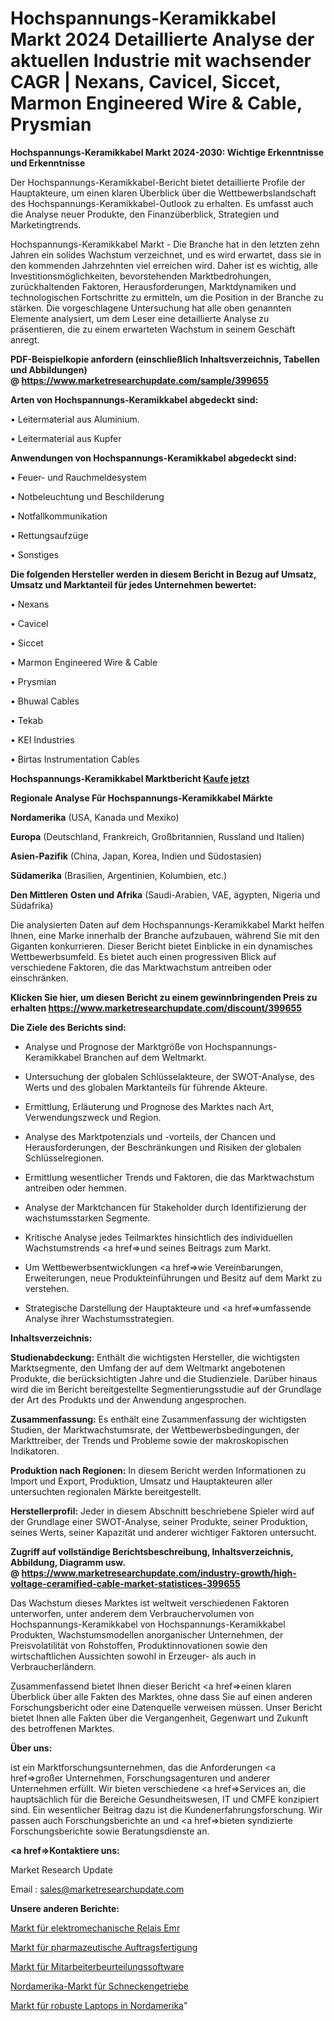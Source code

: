 # Hochspannungs-Keramikkabel Markt 2024 Detaillierte Analyse der aktuellen Industrie mit wachsender CAGR | Nexans, Cavicel, Siccet, Marmon Engineered Wire & Cable, Prysmian

<strong>Hochspannungs-Keramikkabel Markt 2024-2030: Wichtige Erkenntnisse und Erkenntnisse</strong>

Der Hochspannungs-Keramikkabel-Bericht bietet detaillierte Profile der Hauptakteure, um einen klaren Überblick über die Wettbewerbslandschaft des Hochspannungs-Keramikkabel-Outlook zu erhalten. Es umfasst auch die Analyse neuer Produkte, den Finanzüberblick, Strategien und Marketingtrends.

Hochspannungs-Keramikkabel Markt - Die Branche hat in den letzten zehn Jahren ein solides Wachstum verzeichnet, und es wird erwartet, dass sie in den kommenden Jahrzehnten viel erreichen wird. Daher ist es wichtig, alle Investitionsmöglichkeiten, bevorstehenden Marktbedrohungen, zurückhaltenden Faktoren, Herausforderungen, Marktdynamiken und technologischen Fortschritte zu ermitteln, um die Position in der Branche zu stärken. Die vorgeschlagene Untersuchung hat alle oben genannten Elemente analysiert, um dem Leser eine detaillierte Analyse zu präsentieren, die zu einem erwarteten Wachstum in seinem Geschäft anregt.

<strong><b>PDF-Beispielkopie anfordern (einschließlich Inhaltsverzeichnis, Tabellen und Abbildungen) @ </b></strong><strong><a href=https://www.marketresearchupdate.com/sample/399655><strong>https://www.marketresearchupdate.com/sample/399655</u></a></strong></strong>

<strong>Arten von Hochspannungs-Keramikkabel abgedeckt sind:</strong>

• Leitermaterial aus Aluminium.

• Leitermaterial aus Kupfer

<strong>Anwendungen von Hochspannungs-Keramikkabel abgedeckt sind:</strong>

• Feuer- und Rauchmeldesystem

• Notbeleuchtung und Beschilderung

• Notfallkommunikation

• Rettungsaufzüge

• Sonstiges

<strong>Die folgenden Hersteller werden in diesem Bericht in Bezug auf Umsatz, Umsatz und Marktanteil für jedes Unternehmen bewertet:</strong>

• Nexans

• Cavicel

• Siccet

• Marmon Engineered Wire & Cable

• Prysmian

• Bhuwal Cables

• Tekab

• KEI Industries

• Birtas Instrumentation Cables

<strong>Hochspannungs-Keramikkabel Marktbericht <a href=https://www.marketresearchupdate.com/buynow/399655>Kaufe jetzt</a></strong>

<strong>Regionale Analyse Für Hochspannungs-Keramikkabel Märkte</strong>

<strong>Nordamerika</strong> (USA, Kanada und Mexiko)

<strong>Europa</strong> (Deutschland, Frankreich, Großbritannien, Russland und Italien)

<strong>Asien-Pazifik</strong> (China, Japan, Korea, Indien und Südostasien)

<strong>Südamerika</strong> (Brasilien, Argentinien, Kolumbien, etc.)

<strong>Den Mittleren</strong> <strong>Osten und Afrika</strong> (Saudi-Arabien, VAE, ägypten, Nigeria und Südafrika)

Die analysierten Daten auf dem Hochspannungs-Keramikkabel Markt helfen Ihnen, eine Marke innerhalb der Branche aufzubauen, während Sie mit den Giganten konkurrieren. Dieser Bericht bietet Einblicke in ein dynamisches Wettbewerbsumfeld. Es bietet auch einen progressiven Blick auf verschiedene Faktoren, die das Marktwachstum antreiben oder einschränken.

<strong>Klicken Sie hier, um diesen Bericht zu einem gewinnbringenden Preis zu erhalten
</strong><strong><a href=https://www.marketresearchupdate.com/discount/399655>https://www.marketresearchupdate.com/discount/399655</b></u></strong></a>

<strong>Die Ziele des Berichts sind:</strong>

- Analyse und Prognose der Marktgröße von Hochspannungs-Keramikkabel Branchen auf dem Weltmarkt.

- Untersuchung der globalen Schlüsselakteure, der SWOT-Analyse, des Werts und des globalen Marktanteils für führende Akteure.

- Ermittlung, Erläuterung und Prognose des Marktes nach Art, Verwendungszweck und Region.

- Analyse des Marktpotenzials und -vorteils, der Chancen und Herausforderungen, der Beschränkungen und Risiken der globalen Schlüsselregionen.

- Ermittlung wesentlicher Trends und Faktoren, die das Marktwachstum antreiben oder hemmen.

- Analyse der Marktchancen für Stakeholder durch Identifizierung der wachstumsstarken Segmente.

- Kritische Analyse jedes Teilmarktes hinsichtlich des individuellen Wachstumstrends <a href=>und</a> seines Beitrags zum Markt.

- Um Wettbewerbsentwicklungen <a href=>wie</a> Vereinbarungen, Erweiterungen, neue Produkteinführungen und Besitz auf dem Markt zu verstehen.

- Strategische Darstellung der Hauptakteure und <a href=>umfas</a>sende Analyse ihrer Wachstumsstrategien.

<strong>Inhaltsverzeichnis:</strong>

<strong>Studienabdeckung:</strong> Enthält die wichtigsten Hersteller, die wichtigsten Marktsegmente, den Umfang der auf dem Weltmarkt angebotenen Produkte, die berücksichtigten Jahre und die Studienziele. Darüber hinaus wird die im Bericht bereitgestellte Segmentierungsstudie auf der Grundlage der Art des Produkts und der Anwendung angesprochen.

<strong>Zusammenfassung:</strong> Es enthält eine Zusammenfassung der wichtigsten Studien, der Marktwachstumsrate, der Wettbewerbsbedingungen, der Markttreiber, der Trends und Probleme sowie der makroskopischen Indikatoren.

<strong>Produktion nach Regionen:</strong> In diesem Bericht werden Informationen zu Import und Export, Produktion, Umsatz und Hauptakteuren aller untersuchten regionalen Märkte bereitgestellt.

<strong>Herstellerprofil:</strong> Jeder in diesem Abschnitt beschriebene Spieler wird auf der Grundlage einer SWOT-Analyse, seiner Produkte, seiner Produktion, seines Werts, seiner Kapazität und anderer wichtiger Faktoren untersucht.

<strong><b>Zugriff auf vollständige Berichtsbeschreibung, Inhaltsverzeichnis, Abbildung, Diagramm usw. @ </b></strong><strong><a href=https://www.marketresearchupdate.com/industry-growth/high-voltage-ceramified-cable-market-statistices-399655>https://www.marketresearchupdate.com/industry-growth/high-voltage-ceramified-cable-market-statistices-399655</a></strong>

Das Wachstum dieses Marktes ist weltweit verschiedenen Faktoren unterworfen, unter anderem dem Verbrauchervolumen von Hochspannungs-Keramikkabel von Hochspannungs-Keramikkabel Produkten, Wachstumsmodellen anorganischer Unternehmen, der Preisvolatilität von Rohstoffen, Produktinnovationen sowie den wirtschaftlichen Aussichten sowohl in Erzeuger- als auch in Verbraucherländern.

Zusammenfassend bietet Ihnen dieser Bericht <a href=>einen</a> klaren Überblick über alle Fakten des Marktes, ohne dass Sie auf einen anderen Forschungsbericht oder eine Datenquelle verweisen müssen. Unser Bericht bietet Ihnen alle Fakten über die Vergangenheit, Gegenwart und Zukunft des betroffenen Marktes.

<strong>Über uns:</strong>

 ist ein Marktforschungsunternehmen, das die Anforderungen <a href=>großer</a> Unternehmen, Forschungsagenturen und anderer Unternehmen erfüllt. Wir bieten verschiedene <a href=>Services</a> an, die hauptsächlich für die Bereiche Gesundheitswesen, IT und CMFE konzipiert sind. Ein wesentlicher Beitrag dazu ist die Kundenerfahrungsforschung. Wir passen auch Forschungsberichte an und <a href=>bieten</a> syndizierte Forschungsberichte sowie Beratungsdienste an.

<strong><a href=>Kontaktiere uns:</a></strong>

Market Research Update

Email : sales@marketresearchupdate.com

<strong>Unsere anderen Berichte:</strong>

<a href=https://www.linkedin.com/pulse/electromechanical-relay-emr-market-expects-see-significant>Markt für elektromechanische Relais Emr</a>

<a href=https://www.linkedin.com/pulse/contract-pharmaceutical-manufacturing-market-size-historical>Markt für pharmazeutische Auftragsfertigung</a>

<a href=https://www.linkedin.com/pulse/employee-assessment-software-market>Markt für Mitarbeiterbeurteilungssoftware</a>

<a href=https://www.linkedin.com/pulse/north-america-worm-gear-market-analysis-2023>Nordamerika-Markt für Schneckengetriebe</a>

<a href=https://www.linkedin.com/pulse/north-america-rugged-laptop-market-growing>Markt für robuste Laptops in Nordamerika</a>"
